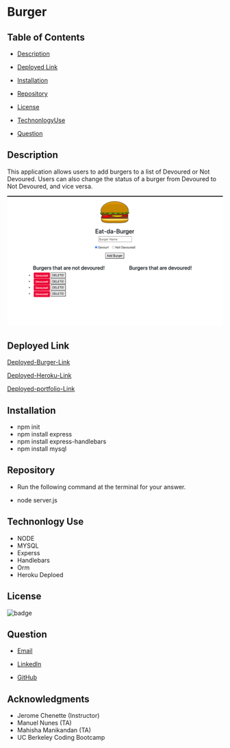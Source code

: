 # Burger

## Table of Contents
 - [Description](#description)

 - [Deployed Link](#deployed-link)

 - [Installation](#installation)

 - [Repository](#Repository)

 - [License](#license)

 - [TechnonlogyUse](#Technonlogy-Use)

 - [Question](#Question)

## Description

  This application allows users to add burgers to a list of Devoured or Not Devoured. Users can also change the status of a burger from Devoured to Not Devoured, and vice versa.

![alttext](public/assets/css/images/burger.png)

  

## Deployed Link

 [Deployed-Burger-Link](https://abuyem1.github.io/Burger/)

 [Deployed-Heroku-Link](https://fast-anchorage-07555.herokuapp.com)

 [Deployed-portfolio-Link](https://abuyem1.github.io/Professional-Materials/)

## Installation
 * npm init 
 * npm install express
 * npm install express-handlebars
 * npm install mysql


 ## Repository

 * Run the following command at the terminal for your answer.

 * node server.js

## Technonlogy Use

 * NODE
 * MYSQL
 * Experss
 * Handlebars
 * Orm
 * Heroku Deploed
 

## License

 ![badge](https://shields.io/badge/license-MIT-green)


## Question
  
 * [Email](abuye20@yahoo.com)

 * [LinkedIn](https://www.linkedin.com/in/abuye-mamuye-5a49921b0/)

 * [GitHub](https://github.com/AbuyeM1/Burger)

## Acknowledgments
 - Jerome Chenette (Instructor)
 - Manuel Nunes (TA)
 - Mahisha Manikandan (TA)
 - UC Berkeley Coding Bootcamp


